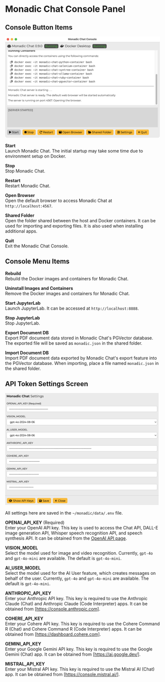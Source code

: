 # Monadic Chat Console Panel

## Console Button Items

<img src="./assets/images/monadic-chat-console.png" width="700px"/>

**Start** <br />
Launch Monadic Chat. The initial startup may take some time due to environment setup on Docker.

**Stop** <br />
Stop Monadic Chat.

**Restart** <br />
Restart Monadic Chat.

**Open Browser** <br />
Open the default browser to access Monadic Chat at `http://localhost:4567`.

**Shared Folder** <br />
Open the folder shared between the host and Docker containers. It can be used for importing and exporting files. It is also used when installing additional apps.

**Quit**<br />
Exit the Monadic Chat Console.

## Console Menu Items

**Rebuild** <br />
Rebuild the Docker images and containers for Monadic Chat.

**Uninstall Images and Containers** <br />
Remove the Docker images and containers for Monadic Chat.

**Start JupyterLab** <br />
Launch JupyterLab. It can be accessed at `http://localhost:8888`.

**Stop JupyterLab** <br />
Stop JupyterLab.

**Export Document DB** <br />
Export PDF document data stored in Monadic Chat's PGVector database. The exported file will be saved as `monadic.json` in the shared folder.

**Import Document DB** <br />
Import PDF document data exported by Monadic Chat's export feature into the PGVector database. When importing, place a file named `monadic.json` in the shared folder.

## API Token Settings Screen

<img src="./assets/images/settings-panel.png" width="500px"/>

All settings here are saved in the `~/monadic/data/.env` file.

**OPENAI_API_KEY** (Required)<br />
Enter your OpenAI API key. This key is used to access the Chat API, DALL-E image generation API, Whisper speech recognition API, and speech synthesis API. It can be obtained from the [OpenAI API page](https://platform.openai.com/docs/guides/authentication).

**VISION_MODEL**<br />
Select the model used for image and video recognition. Currently, `gpt-4o` and `gpt-4o-mini` are available. The default is `gpt-4o-mini`.

**AI_USER_MODEL**<br />
Select the model used for the AI User feature, which creates messages on behalf of the user. Currently, `gpt-4o` and `gpt-4o-mini` are available. The default is `gpt-4o-mini`.

**ANTHROPIC_API_KEY**<br />
Enter your Anthropic API key. This key is required to use the Anthropic Claude (Chat) and Anthropic Claude (Code Interpreter) apps. It can be obtained from [https://console.anthropic.com].

**COHERE_API_KEY**<br />
Enter your Cohere API key. This key is required to use the Cohere Command R (Chat) and Cohere Command R (Code Interpreter) apps. It can be obtained from [https://dashboard.cohere.com].

**GEMINI_API_KEY**<br />
Enter your Google Gemini API key. This key is required to use the Google Gemini (Chat) app. It can be obtained from [https://ai.google.dev/].

**MISTRAL_API_KEY**<br />
Enter your Mistral API key. This key is required to use the Mistral AI (Chat) app. It can be obtained from [https://console.mistral.ai/].

